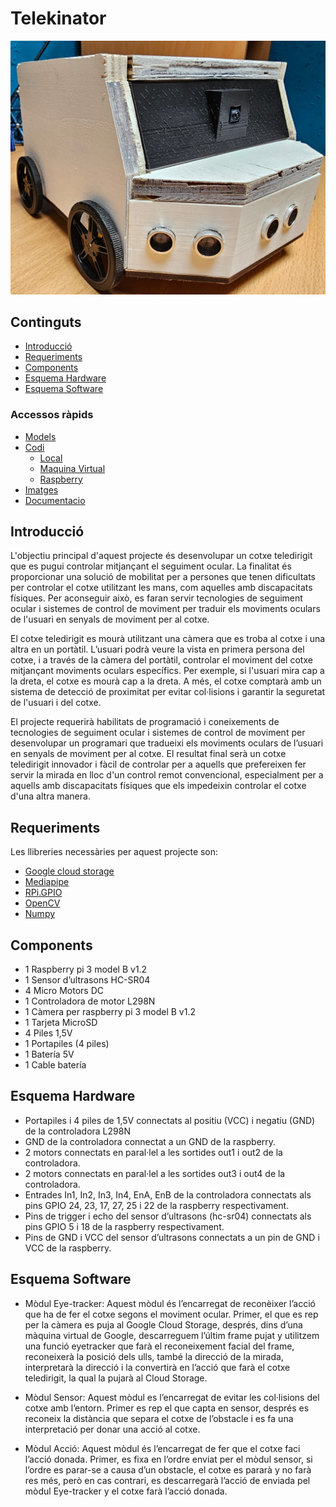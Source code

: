 # Telekinator

![Telekinator](/img.jpg)

## Continguts
- [Introducció](#introducció)
- [Requeriments](#requeriments)
- [Components](#components)
- [Esquema Hardware](#esquema-hardware)
- [Esquema Software](#esquema-software)
### Accessos ràpids
- [Models](/Models)
- [Codi](/codi)
  - [Local](/codi/local)
  - [Maquina Virtual](/codi/maquinaVirtual)
  - [Raspberry](/codi/raspberry)
- [Imatges](/imatges)
- [Documentacio](/documentacio)

## Introducció
L'objectiu principal d'aquest projecte és desenvolupar un cotxe teledirigit que es pugui controlar mitjançant el seguiment ocular. La finalitat és proporcionar una solució de mobilitat per a persones que tenen dificultats per controlar el cotxe utilitzant les mans, com aquelles amb discapacitats físiques. Per aconseguir això, es faran servir tecnologies de seguiment ocular i sistemes de control de moviment per traduir els moviments oculars de l'usuari en senyals de moviment per al cotxe.

El cotxe teledirigit es mourà utilitzant una càmera que es troba al cotxe i una altra en un portàtil. L’usuari podrà veure la vista en primera persona del cotxe, i a través de la càmera del portàtil, controlar el moviment del cotxe mitjançant moviments oculars específics. Per exemple, si l'usuari mira cap a la dreta, el cotxe es mourà cap a la dreta. A més, el cotxe comptarà amb un sistema de detecció de proximitat per evitar col·lisions i garantir la seguretat de l'usuari i del cotxe.

El projecte requerirà habilitats de programació i coneixements de tecnologies de seguiment ocular i sistemes de control de moviment per desenvolupar un programari que tradueixi els moviments oculars de l’usuari en senyals de moviment per al cotxe. El resultat final serà un cotxe teledirigit innovador i fàcil de controlar per a aquells que prefereixen fer servir la mirada en lloc d'un control remot convencional, especialment per a aquells amb discapacitats físiques que els impedeixin controlar el cotxe d'una altra manera.
## Requeriments
Les llibreries necessàries per aquest projecte son:
- [Google cloud storage](https://pypi.org/project/google-cloud-storage/)
- [Mediapipe](https://pypi.org/project/mediapipe/)
- [RPi.GPIO](https://pypi.org/project/RPi.GPIO/)
- [OpenCV](https://pypi.org/project/opencv-python/)
- [Numpy](https://numpy.org/install/)
## Components
-	1 Raspberry pi 3 model B v1.2
-	1 Sensor d’ultrasons HC-SR04
-	4 Micro Motors DC
-	1 Controladora de motor L298N
-	1 Càmera per raspberry pi 3 model B v1.2
-	1 Tarjeta MicroSD
-	4 Piles 1,5V
-	1 Portapiles (4 piles)
-	1 Batería 5V
-	1 Cable batería
## Esquema Hardware
<!-- Esquema Hardware -->
- Portapiles i 4 piles de 1,5V connectats al positiu (VCC) i negatiu (GND) de la controladora L298N
- GND de la controladora connectat a un GND de la raspberry.
- 2 motors connectats en paral·lel a les sortides out1 i out2 de la controladora.
- 2 motors connectats en paral·lel a les sortides out3 i out4 de la controladora.
- Entrades In1, In2, In3, In4, EnA, EnB de la controladora connectats als pins GPIO 24, 23, 17, 27, 25 i 22 de la raspberry respectivament.
- Pins de trigger i echo del sensor d’ultrasons (hc-sr04) connectats als pins GPIO 5 i 18 de la raspberry respectivament.
- Pins de GND i VCC del sensor d’ultrasons connectats a un pin de GND i VCC de la raspberry.
## Esquema Software
<!-- Esquema Software -->
- Mòdul Eye-tracker: Aquest mòdul és l’encarregat de reconèixer l’acció que ha de fer el cotxe segons el moviment ocular. Primer, el que es rep per la càmera es puja al Google Cloud Storage, després, dins d’una màquina virtual de Google, descarreguem l’últim frame pujat y utilitzem una funció eyetracker que farà el reconeixement facial del frame, reconeixerà la posició dels ulls, també la direcció de la mirada, interpretarà la direcció i la convertirà en l’acció que farà el cotxe teledirigit, la qual la pujarà al Cloud Storage.

- Mòdul Sensor: Aquest mòdul es l’encarregat de evitar les col·lisions del cotxe amb l’entorn. Primer es rep el que capta en sensor, després es reconeix la distància que separa el cotxe de l’obstacle i es fa una interpretació per donar una acció al cotxe.

- Mòdul Acció: Aquest mòdul és l’encarregat de fer que el cotxe faci l’acció donada. Primer, es fixa en l’ordre enviat per el mòdul sensor, si l’ordre es parar-se a causa d’un obstacle, el cotxe es pararà y no farà res més, però en cas contrari, es descarregarà l’acció de enviada pel mòdul Eye-tracker y el cotxe farà l’acció donada.
